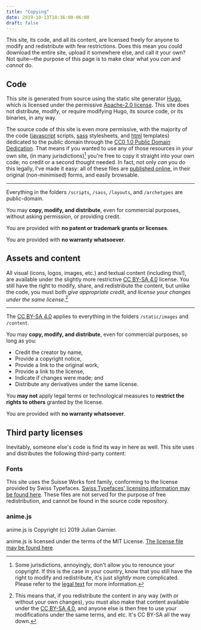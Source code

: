 ```yaml
---
title: "Copying"
date: 2019-10-13T10:36:00-06:00
draft: false
---
```


This site, its code, and all its content, are licensed freely for anyone to modify and redistribute with few restrictions. Does this mean you could download the entire site, upload it somewhere else, and call it your own? Not quite—the purpose of this page is to make clear what you _can_ and _cannot_ do.

## Code

This site is generated from source using the static site generator [Hugo](https://gohugo.io/), which is licensed under the permissive [Apache-2.0 license](https://github.com/gohugoio/hugo/blob/master/LICENSE). This site does not distribute, modify, or require modifying Hugo, its source code, or its binaries, in any way.

The source code of this site is even more permissive, with the majority of the code ([javascript](https://i.imgflip.com/2kuh6f.jpg) scripts, [sass](https://i.imgur.com/PaTi4l8.png) stylesheets, and [html](https://pbs.twimg.com/media/DXy3Qt5V4AAD3S1.jpg) templates) dedicated to the public domain through the [CC0 1.0 Public Domain Dedication](https://creativecommons.org/publicdomain/zero/1.0). That means if you wanted to use any of those resources in your own site, (in many jurisdictions)[^1] you're free to copy it straight into your own code; no credit or a second thought needed. In fact, not only _can_ you do this legally, I've made it easy: all of these files are [published online](https://github.com/trnglina/amelie), in their original (non-minimised) forms, and easily browsable.

---

Everything in the folders `/scripts`, `/sass`, `/layouts`, and `/archetypes` are public-domain.

You may **copy, modify, and distribute**, even for commercial purposes, without asking permission, or providing credit.

You are provided with **no patent or trademark grants or licenses**.

You are provided with **no warranty whatsoever**.

## Assets and content

All visual (icons, logos, images, etc.) and textual content (including this!), are available under the slightly more restrictive [CC BY-SA 4.0](https://creativecommons.org/licenses/by-sa/4.0/) license. You still have the right to modify, share, and redistribute the content, but unlike the code, you must both _give appropriate credit_, and _license your changes under the same license_.[^2]

---

The [CC BY-SA 4.0](https://creativecommons.org/licenses/by-sa/4.0/) applies to everything in the folders `/static/images` and `/content`.

You may **copy, modify, and distribute**, even for commercial purposes, so long as you:

- Credit the creator by name,
- Provide a copyright notice,
- Provide a link to the original work,
- Provide a link to the license,
- Indicate if changes were made; and
- Distribute any derivatives under the same license.

You **may not** apply legal terms or technological measures to **restrict the rights to others** granted by the license.

You are provided with **no warranty whatsoever**.

## Third party licenses

Inevitably, someone else's code is find its way in here as well. This site uses and distributes the following third-party content:

### Fonts

This site uses the Suisse Works font family, conforming to the license provided by Swiss Typefaces. [Swiss Typefaces' licensing information may be found here](https://www.swisstypefaces.com/support/licenses/). These files are not served for the purpose of free redistribution, and cannot be found in the source code repository.

### anime.js

anime.js is Copyright (c) 2019 Julian Garnier.

anime.js is licensed under the terms of the MIT License. [The license file may be found here](https://github.com/juliangarnier/anime/blob/a3e116808731664ab35546ba351edc8a40743f2d/LICENSE.md).

[^1]: Some jurisdictions, annoyingly, don't allow you to renounce your copyright. If this is the case in your country, know that you still have the right to modify and redistribute, it's just _slightly_ more complicated. Please refer to the [legal text](https://creativecommons.org/publicdomain/zero/1.0) for more information.
[^2]: This means that, if you redistribute the content in any way (with or without your own changes), you must also make that content available under the [CC BY-SA 4.0](https://creativecommons.org/licenses/by-sa/4.0/), and anyone else is then free to use your modifications under the same terms, and etc. It's CC BY-SA all the way down.
